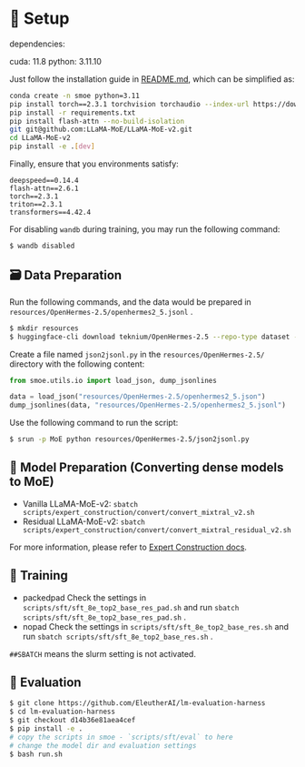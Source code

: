 # 🌴 Setup

dependencies:

cuda: 11.8
python: 3.11.10

Just follow the installation guide in [README.md](..%2F..%2FREADME.md), which can be simplified as:

```bash
conda create -n smoe python=3.11
pip install torch==2.3.1 torchvision torchaudio --index-url https://download.pytorch.org/whl/cu118
pip install -r requirements.txt
pip install flash-attn --no-build-isolation
git git@github.com:LLaMA-MoE/LLaMA-MoE-v2.git
cd LLaMA-MoE-v2
pip install -e .[dev]
```

Finally, ensure that you environments satisfy:

```
deepspeed==0.14.4
flash-attn==2.6.1
torch==2.3.1
triton==2.3.1
transformers==4.42.4
```

For disabling `wandb` during training, you may run the following command:

```bash
$ wandb disabled
```

## 🗃️ Data Preparation

Run the following commands, and the data would be prepared in `resources/OpenHermes-2.5/openhermes2_5.jsonl` .

```bash
$ mkdir resources
$ huggingface-cli download teknium/OpenHermes-2.5 --repo-type dataset --local-dir resources/OpenHermes-2.5 --local-dir-use-symlinks False
```
Create a file named `json2jsonl.py` in the `resources/OpenHermes-2.5/` directory with the following content:
```python
from smoe.utils.io import load_json, dump_jsonlines

data = load_json("resources/OpenHermes-2.5/openhermes2_5.json")
dump_jsonlines(data, "resources/OpenHermes-2.5/openhermes2_5.jsonl")
```
Use the following command to run the script:
```bash
$ srun -p MoE python resources/OpenHermes-2.5/json2jsonl.py
```

## 🧃 Model Preparation (Converting dense models to MoE)

- Vanilla LLaMA-MoE-v2: `sbatch scripts/expert_construction/convert/convert_mixtral_v2.sh`
- Residual LLaMA-MoE-v2: `sbatch scripts/expert_construction/convert/convert_mixtral_residual_v2.sh`

For more information, please refer to [Expert Construction docs](../expert_construction/README.md).

## 🚀 Training

- packedpad
 Check the settings in `scripts/sft/sft_8e_top2_base_res_pad.sh` and run `sbatch scripts/sft/sft_8e_top2_base_res_pad.sh` .
- nopad
 Check the settings in `scripts/sft/sft_8e_top2_base_res.sh` and run `sbatch scripts/sft/sft_8e_top2_base_res.sh` .

`##SBATCH` means the slurm setting is not activated.

## 🛫 Evaluation

```bash
$ git clone https://github.com/EleutherAI/lm-evaluation-harness
$ cd lm-evaluation-harness
$ git checkout d14b36e81aea4cef
$ pip install -e .
# copy the scripts in smoe - `scripts/sft/eval` to here
# change the model dir and evaluation settings
$ bash run.sh
```
